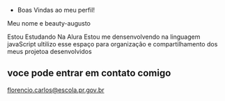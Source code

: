 - Boas Vindas ao meu perfil!

Meu nome e beauty-augusto

Estou Estudando Na Alura
Estou me densenvolvendo na linguagem javaScript
ultilizo esse espaço para organizaçâo e compartilhamento dos meus projetoa desenvolvidos

## voce pode entrar em contato comigo

florencio.carlos@escola.pr.gov.br
